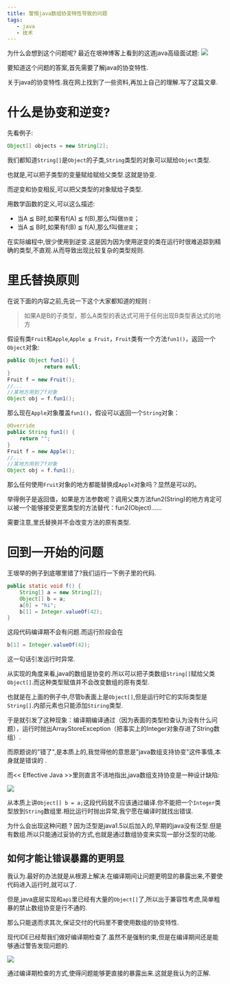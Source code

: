 ```yaml
---
title: 警惕java数组协变特性导致的问题
tags: 
   - java
   - 技术
---
```



为什么会想到这个问题呢? 最近在垠神博客上看到的这道java高级面试题:
![](https://gitee.com/minagamiyuki/picgo-gitee/raw/master/images/20200301160937.png)

要知道这个问题的答案,首先需要了解java的协变特性.

关于java的协变特性.我在网上找到了一些资料,再加上自己的理解.写了这篇文章.


<!--more-->

# 什么是协变和逆变?

先看例子:

```java
Object[] objects = new String[2];
```

我们都知道`String[]`是`Object`的子类,`String`类型的对象可以赋给`Object`类型.

也就是,可以把子类型的变量赋给赋给父类型.这就是协变.

而逆变和协变相反,可以把父类型的对象赋给子类型.

用数学函数的定义,可以这么描述:

*  当A ≦ B时,如果有f(A) ≦ f(B),那么f叫做`协变`；
*  当A ≦ B时,如果有f(B) ≦ f(A),那么f叫做`逆变`；

在实际编程中,很少使用到逆变.这是因为因为使用逆变的类在运行时很难追踪到精确的类型,不直观.从而导致出现比较复杂的类型规则.

# 里氏替换原则

在说下面的内容之前,先说一下这个大家都知道的规则 :

> 如果A是B的子类型，那么A类型的表达式可用于任何出现B类型表达式的地方

假设有类`Fruit`和`Apple`,`Apple ≦ Fruit`，`Fruit`类有一个方法`fun1()`，返回一个`Object`对象:

```java
public Object fun1() {
            return null;
}
Fruit f = new Fruit();
//...
//某地方用到了f对象
Object obj = f.fun1();
```

那么现在`Apple`对象覆盖`fun1()`，假设可以返回一个`String`对象：

```java
@Override
public String fun1() {
    return "";
}
Fruit f = new Apple();
//...
//某地方用到了f对象
Object obj = f.fun1();
```

那么任何使用`Fruit`对象的地方都能替换成`Apple`对象吗？显然是可以的。

举得例子是返回值，如果是方法参数呢？调用父类方法fun2(String)的地方肯定可以被一个能够接受更宽类型的方法替代：fun2(Object)......

需要注意,里氏替换并不会改变方法的原有类型.

# 回到一开始的问题

王垠举的例子到底哪里错了?我们运行一下例子里的代码.

```java
public static void f() {
    String[] a = new String[2];
    Object[] b = a;
    a[0] = "hi";
    b[1] = Integer.valueOf(42);
}
```

这段代码编译期不会有问题.而运行阶段会在    

```java
b[1] = Integer.valueOf(42);
```

这一句话引发运行时异常.

从实现的角度来看,java的数组是协变的.所以可以把子类数组`String[]`赋给父类`Object[]`.而这种类型赋值并不会改变数组的原有类型.

也就是在上面的例子中,尽管b表面上是`Object[]`,但是运行时它的实际类型是`String[]`.内部元素也只能添加`Stiring`类型.

于是就引发了这种现象：编译期编译通过（因为表面的类型检查认为没有什么问题），运行时抛出ArrayStoreException（把事实上的Integer对象存进了String数组）.

而原题说的"错了",是本质上的,我觉得他的意思是"java数组支持协变"这件事情,本身就是错误的 .

而<< Effective Java >>里则直言不讳地指出,java数组支持协变是一种设计缺陷:

![](https://gitee.com/minagamiyuki/picgo-gitee/raw/master/images/IMG_20200301_155732.jpeg)

从本质上讲`Object[] b = a;`这段代码就不应该通过编译.你不能把一个`Integer`类型放到`String`数组里.相比运行时抛出异常,我宁愿在编译时就找出错误.

为什么会出现这种问题 ? 因为泛型是java1.5以后加入的,早期的java没有泛型.但是有数组.所以只能通过妥协的方式,也就是通过数组协变来实现一部分泛型的功能.

## 如何才能让错误暴露的更明显

我认为.最好的办法就是从根源上解决.在编译期间让问题更明显的暴露出来,不要使代码进入运行时,就可以了.

但是,java底层实现和`api`里已经有大量的`Object[]`了,所以出于兼容性考虑,简单粗暴的禁止数组协变是行不通的.

那么只能退而求其次,保证交付的代码里不要使用数组的协变特性.

现代IDE已经帮我们做好编译期检查了.虽然不是强制约束,但是在编译期间还是能够通过警告发现问题的.

![](https://gitee.com/minagamiyuki/picgo-gitee/raw/master/images/20200301155310.png)

通过编译期检查的方式,使得问题能够更直接的暴露出来.这就是我认为的正解.

